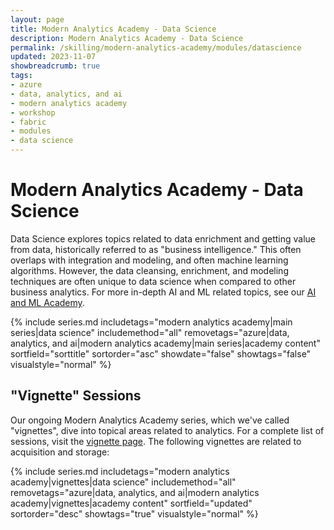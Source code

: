 ```yaml
---
layout: page
title: Modern Analytics Academy - Data Science
description: Modern Analytics Academy - Data Science
permalink: /skilling/modern-analytics-academy/modules/datascience
updated: 2023-11-07
showbreadcrumb: true
tags:
- azure
- data, analytics, and ai
- modern analytics academy
- workshop
- fabric
- modules
- data science
---
```


# Modern Analytics Academy - Data Science

Data Science explores topics related to data enrichment and getting value from data, historically referred to as "business intelligence." This often overlaps with integration and modeling, and often machine learning algorithms. However, the data cleansing, enrichment, and modeling techniques are often unique to data science when compared to other business analytics. For more in-depth AI and ML related topics, see our [AI and ML Academy](/PartnerResources/skilling/ai-ml-academy).

{% include series.md 
    includetags="modern analytics academy|main series|data science" includemethod="all" 
    removetags="azure|data, analytics, and ai|modern analytics academy|main series|academy content" 
    sortfield="sorttitle" sortorder="asc" showdate="false" showtags="false"
    visualstyle="normal"
%}

## "Vignette" Sessions 

Our ongoing Modern Analytics Academy series, which we've called "vignettes", dive into topical areas related to analytics. For a complete list of sessions, visit the 
[vignette page](/PartnerResources/skilling/modern-analytics-academy/vignettes). The following vignettes are related to acquisition and storage:

{% include series.md 
    includetags="modern analytics academy|vignettes|data science" includemethod="all" 
    removetags="azure|data, analytics, and ai|modern analytics academy|vignettes|academy content" 
    sortfield="updated" sortorder="desc" showtags="true"
    visualstyle="normal"
%}

